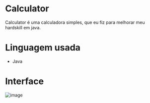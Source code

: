 # Calculator

Calculator é uma calculadora simples, que eu fiz para melhorar meu hardskill em java.

# Linguagem usada
- Java

# Interface

![image](https://github.com/fantaasyyy/Calculator-java/assets/104780505/916229c3-3215-4314-bbdc-a3e7b2c9c8a4)






